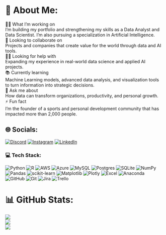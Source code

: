 # 💫 About Me:
👨‍💻 What I’m working on<br>I’m building my portfolio and strengthening my skills as a Data Analyst and Data Scientist. I’m also pursuing a specialization in Artificial Intelligence.<br>🤝 Looking to collaborate on<br>Projects and companies that create value for the world through data and AI tools.<br>🙋‍♂️ Looking for help with<br>Expanding my experience in real-world data science and applied AI projects.<br>📚 Currently learning<br>Machine Learning models, advanced data analysis, and visualization tools to turn information into strategic decisions.<br>💬 Ask me about<br>How data can transform organizations, productivity, and personal growth.<br>⚡ Fun fact<br>I’m the founder of a sports and personal development community that has impacted more than 2,000 people.


## 🌐 Socials:
[![Discord](https://img.shields.io/badge/Discord-%237289DA.svg?logo=discord&logoColor=white)](https://discord.gg/alejandrosanta.) [![Instagram](https://img.shields.io/badge/Instagram-%23E4405F.svg?logo=Instagram&logoColor=white)](https://instagram.com/alejosanta.a) [![LinkedIn](https://img.shields.io/badge/LinkedIn-%230077B5.svg?logo=linkedin&logoColor=white)](https://linkedin.com/in/https://www.linkedin.com/in/alejandrosanta64) 

### 💻 Tech Stack:
![Python](https://img.shields.io/badge/python-3670A0?style=for-the-badge&logo=python&logoColor=ffdd54) ![R](https://img.shields.io/badge/r-%23276DC3.svg?style=for-the-badge&logo=r&logoColor=white) ![AWS](https://img.shields.io/badge/AWS-%23FF9900.svg?style=for-the-badge&logo=amazon-aws&logoColor=white) ![Azure](https://img.shields.io/badge/azure-%230072C6.svg?style=for-the-badge&logo=microsoftazure&logoColor=white) ![MySQL](https://img.shields.io/badge/mysql-4479A1.svg?style=for-the-badge&logo=mysql&logoColor=white) ![Postgres](https://img.shields.io/badge/postgres-%23316192.svg?style=for-the-badge&logo=postgresql&logoColor=white) ![SQLite](https://img.shields.io/badge/sqlite-%2307405e.svg?style=for-the-badge&logo=sqlite&logoColor=white) ![NumPy](https://img.shields.io/badge/numpy-%23013243.svg?style=for-the-badge&logo=numpy&logoColor=white) ![Pandas](https://img.shields.io/badge/pandas-%23150458.svg?style=for-the-badge&logo=pandas&logoColor=white) ![scikit-learn](https://img.shields.io/badge/scikit--learn-%23F7931E.svg?style=for-the-badge&logo=scikit-learn&logoColor=white) ![Matplotlib](https://img.shields.io/badge/Matplotlib-%23ffffff.svg?style=for-the-badge&logo=Matplotlib&logoColor=black) ![Plotly](https://img.shields.io/badge/Plotly-%233F4F75.svg?style=for-the-badge&logo=plotly&logoColor=white) ![Excel](https://img.shields.io/badge/Microsoft%20Excel-217346?style=for-the-badge&logo=microsoft-excel&logoColor=white) ![Anaconda](https://img.shields.io/badge/Anaconda-%2344A833.svg?style=for-the-badge&logo=anaconda&logoColor=white) ![GitHub](https://img.shields.io/badge/github-%23121011.svg?style=for-the-badge&logo=github&logoColor=white) ![Git](https://img.shields.io/badge/git-%23F05033.svg?style=for-the-badge&logo=git&logoColor=white) ![Jira](https://img.shields.io/badge/jira-%230A0FFF.svg?style=for-the-badge&logo=jira&logoColor=white) ![Trello](https://img.shields.io/badge/Trello-%23026AA7.svg?style=for-the-badge&logo=Trello&logoColor=white)  

# 📊 GitHub Stats:
![](https://github-readme-stats.vercel.app/api?username=SantaTheKing&theme=dark&hide_border=true&include_all_commits=false&count_private=false)<br/>
![](https://nirzak-streak-stats.vercel.app/?user=SantaTheKing&theme=dark&hide_border=true)<br/>
![](https://github-readme-stats.vercel.app/api/top-langs/?username=SantaTheKing&theme=dark&hide_border=true&include_all_commits=false&count_private=false&layout=compact)

<!-- Proudly created with GPRM ( https://gprm.itsvg.in ) -->
